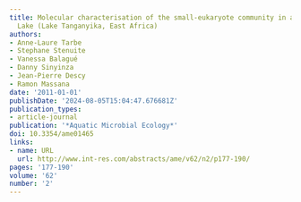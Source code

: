 ```yaml
---
title: Molecular characterisation of the small-eukaryote community in a tropical Great
  Lake (Lake Tanganyika, East Africa)
authors:
- Anne-Laure Tarbe
- Stephane Stenuite
- Vanessa Balagué
- Danny Sinyinza
- Jean-Pierre Descy
- Ramon Massana
date: '2011-01-01'
publishDate: '2024-08-05T15:04:47.676681Z'
publication_types:
- article-journal
publication: '*Aquatic Microbial Ecology*'
doi: 10.3354/ame01465
links:
- name: URL
  url: http://www.int-res.com/abstracts/ame/v62/n2/p177-190/
pages: '177-190'
volume: '62'
number: '2'
---
```

